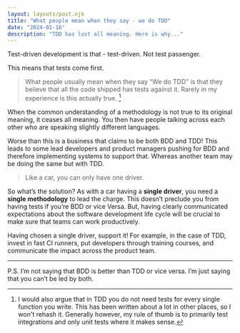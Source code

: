 ```yaml
---
layout: layouts/post.njk
title: "What people mean when they say - we do TDD"
date: "2024-01-16"
description: "TDD has lost all meaning. Here is why..."
---
```


Test-driven development is that - test-driven. Not test passenger.

This means that tests come first.

> What people usually mean when they say “We do TDD” is that they believe that all the code shipped has tests against it.
> Rarely in my experience is this actually true. [^1]

When the common understanding of a methodology is not true to its original meaning, it ceases all meaning. You then have people talking across each other who are speaking slightly different languages.

Worse than this is a business that claims to be both BDD and TDD! This leads to some lead developers and product managers pushing for BDD and therefore implementing systems to support that. Whereas another team may be doing the same but with TDD.

> Like a car, you can only have one driver.

So what’s the solution?
As with a car having a **single driver**, you need a **single methodology** to lead the charge. This doesn’t preclude you from having tests if you’re BDD or vice Versa. But, having clearly communicated expectations about the software development life cycle will be crucial to make sure that teams can work productively.

Having chosen a single driver, support it! For example, in the case of TDD, invest in fast CI runners, put developers through training courses, and communicate the impact across the product team.

---

[^1]: I would also argue that in TDD you do not need tests for every single function you write. This has been written about a lot in other places, so I won't rehash it. Generally however, my rule of thumb is to primarily test integrations and only unit tests where it makes sense.

P.S. I’m not saying that BDD is better than TDD or vice versa. I’m just saying that you can’t be led by both.
